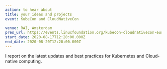 ```yaml
---
action: to hear about
title: your ideas and projects
event: KubeCon and CloudNativeCon

venue: RAI, Amsterdam
pres_url: https://events.linuxfoundation.org/kubecon-cloudnativecon-europe/
start_date: 2020-08-17T12:20:00.000Z
end_date: 2020-08-20T12:20:00.000Z
---
```


I report on the latest updates and best practices for Kubernetes and Cloud-native computing.
